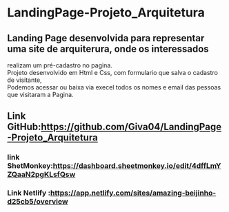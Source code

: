 # LandingPage-Projeto_Arquitetura

## Landing Page desenvolvida para representar uma site de arquiterura, onde os interessados<br>
realizam um pré-cadastro no pagina.<br>
Projeto desenvolvido em Html e Css, com formulario que salva o cadastro de visitante, <br>
Podemos acessar ou baixa via execel todos os nomes e email das pessoas que visitaram a Pagina.





## Link GitHub:https://github.com/Giva04/LandingPage-Projeto_Arquitetura
### link ShetMonkey:https://dashboard.sheetmonkey.io/edit/4dffLmYZQaaN2pgKLsfQsw<br>
### Link Netlify :https://app.netlify.com/sites/amazing-beijinho-d25cb5/overview
